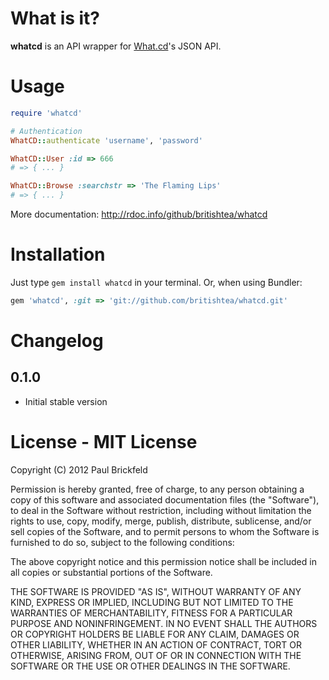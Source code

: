 # What is it?

**whatcd** is an API wrapper for [What.cd](http://what.cd)'s JSON API.

# Usage

```ruby
require 'whatcd'

# Authentication
WhatCD::authenticate 'username', 'password'

WhatCD::User :id => 666
# => { ... }

WhatCD::Browse :searchstr => 'The Flaming Lips'
# => { ... }
```

More documentation: http://rdoc.info/github/britishtea/whatcd

# Installation

Just type `gem install whatcd` in your terminal. Or, when using Bundler:

```ruby
gem 'whatcd', :git => 'git://github.com/britishtea/whatcd.git'
```

# Changelog

## 0.1.0

- Initial stable version

# License - MIT License

Copyright (C) 2012 Paul Brickfeld

Permission is hereby granted, free of charge, to any person obtaining a copy of this software and associated documentation files (the "Software"), to deal in the Software without restriction, including without limitation the rights to use, copy, modify, merge, publish, distribute, sublicense, and/or sell copies of the Software, and to permit persons to whom the Software is furnished to do so, subject to the following conditions:

The above copyright notice and this permission notice shall be included in all copies or substantial portions of the Software.

THE SOFTWARE IS PROVIDED "AS IS", WITHOUT WARRANTY OF ANY KIND, EXPRESS OR IMPLIED, INCLUDING BUT NOT LIMITED TO THE WARRANTIES OF MERCHANTABILITY, FITNESS FOR A PARTICULAR PURPOSE AND NONINFRINGEMENT. IN NO EVENT SHALL THE AUTHORS OR COPYRIGHT HOLDERS BE LIABLE FOR ANY CLAIM, DAMAGES OR OTHER LIABILITY, WHETHER IN AN ACTION OF CONTRACT, TORT OR OTHERWISE, ARISING FROM, OUT OF OR IN CONNECTION WITH THE SOFTWARE OR THE USE OR OTHER DEALINGS IN THE SOFTWARE.